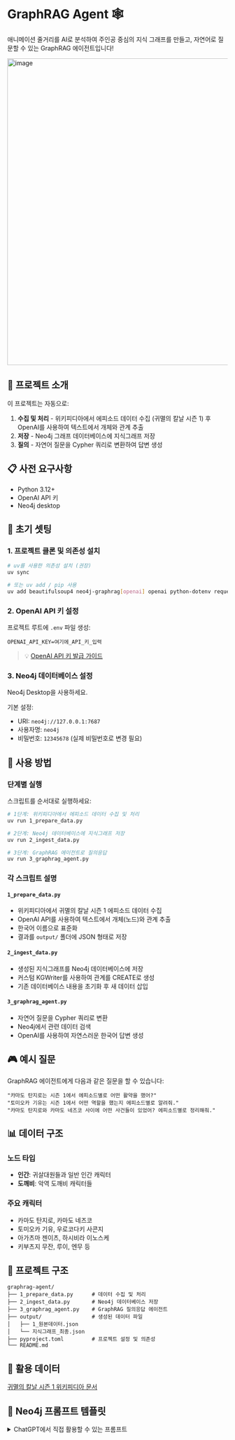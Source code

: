 # GraphRAG Agent 🕸️


애니메이션 줄거리를 AI로 분석하여 주인공 중심의 지식 그래프를 만들고, 자연어로 질문할 수 있는 GraphRAG 에이전트입니다!

<img width="700" alt="image" src="https://github.com/user-attachments/assets/87f784de-25ba-4dcd-a3b4-0ae93824f9ed" />


## 🎯 프로젝트 소개

이 프로젝트는 자동으로:
1. **수집 및 처리** - 위키피디아에서 에피소드 데이터 수집 (귀멸의 칼날 시즌 1) 후 OpenAI를 사용하여 텍스트에서 개체와 관계 추출
2. **저장** - Neo4j 그래프 데이터베이스에 지식그래프 저장
3. **질의** - 자연어 질문을 Cypher 쿼리로 변환하여 답변 생성

## 📋 사전 요구사항

- Python 3.12+
- OpenAI API 키
- Neo4j desktop

## 🚀 초기 셋팅

### 1. 프로젝트 클론 및 의존성 설치

```bash
# uv를 사용한 의존성 설치 (권장)
uv sync

# 또는 uv add / pip 사용
uv add beautifulsoup4 neo4j-graphrag[openai] openai python-dotenv requests

```

### 2. OpenAI API 키 설정

프로젝트 루트에 `.env` 파일 생성:
```env
OPENAI_API_KEY=여기에_API_키_입력
```

> 💡 [OpenAI API 키 발급 가이드](https://github.com/dabidstudio/dabidstudio_guides/blob/main/get-openai-api-key.md)

### 3. Neo4j 데이터베이스 설정

Neo4j Desktop을 사용하세요.

기본 설정:
- URI: `neo4j://127.0.0.1:7687`
- 사용자명: `neo4j`
- 비밀번호: `12345678` (실제 비밀번호로 변경 필요)

## 📖 사용 방법

### 단계별 실행

스크립트를 순서대로 실행하세요:

```bash
# 1단계: 위키피디아에서 에피소드 데이터 수집 및 처리
uv run 1_prepare_data.py

# 2단계: Neo4j 데이터베이스에 지식그래프 저장
uv run 2_ingest_data.py

# 3단계: GraphRAG 에이전트로 질의응답
uv run 3_graphrag_agent.py
```

### 각 스크립트 설명

#### `1_prepare_data.py`
- 위키피디아에서 귀멸의 칼날 시즌 1 에피소드 데이터 수집
- OpenAI API를 사용하여 텍스트에서 개체(노드)와 관계 추출
- 한국어 이름으로 표준화
- 결과를 `output/` 폴더에 JSON 형태로 저장

#### `2_ingest_data.py`
- 생성된 지식그래프를 Neo4j 데이터베이스에 저장
- 커스텀 KGWriter를 사용하여 관계를 CREATE로 생성
- 기존 데이터베이스 내용을 초기화 후 새 데이터 삽입

#### `3_graphrag_agent.py`
- 자연어 질문을 Cypher 쿼리로 변환
- Neo4j에서 관련 데이터 검색
- OpenAI를 사용하여 자연스러운 한국어 답변 생성

## 🎮 예시 질문

GraphRAG 에이전트에게 다음과 같은 질문을 할 수 있습니다:

```
"카마도 탄지로는 시즌 1에서 에피소드별로 어떤 활약을 했어?"
"토미오카 기유는 시즌 1에서 어떤 역할을 했는지 에피소드별로 알려줘."
"카마도 탄지로와 카마도 네즈코 사이에 어떤 사건들이 있었어? 에피소드별로 정리해줘."
```

## 📊 데이터 구조

### 노드 타입
- **인간**: 귀살대원들과 일반 인간 캐릭터
- **도깨비**: 악역 도깨비 캐릭터들

### 주요 캐릭터
- 카마도 탄지로, 카마도 네즈코
- 토미오카 기유, 우로코다키 사콘지
- 아가츠마 젠이츠, 하시비라 이노스케
- 키부츠지 무잔, 루이, 엔무 등

## 📁 프로젝트 구조

```
graphrag-agent/
├── 1_prepare_data.py      # 데이터 수집 및 처리
├── 2_ingest_data.py       # Neo4j 데이터베이스 저장
├── 3_graphrag_agent.py    # GraphRAG 질의응답 에이전트
├── output/                # 생성된 데이터 파일
│   ├── 1_원본데이터.json
│   └── 지식그래프_최종.json
├── pyproject.toml         # 프로젝트 설정 및 의존성
└── README.md
```


## 🎨 활용 데이터

[귀멸의 칼날 시즌 1 위키피디아 문서](https://en.wikipedia.org/wiki/Demon_Slayer:_Kimetsu_no_Yaiba_season_1)

## 🤖 Neo4j 프롬프트 템플릿

<details>
<summary>ChatGPT에서 직접 활용할 수 있는 프롬프트</summary>

```text
You are a top-tier algorithm designed for extracting
information in structured formats to build a knowledge graph.

Extract the entities (nodes) and specify their type from the following text.
Also extract the relationships between these nodes.

Return result as JSON using the following format:
{{"nodes": [ {{"id": "0", "label": "Person", "properties": {{"name": "John"}} }}],
"relationships": [{{"type": "KNOWS", "start_node_id": "0", "end_node_id": "1", "properties": {{"since": "2024-08-01"}} }}] }}

Use only the following node and relationship types (if provided):
{schema}

Assign a unique ID (string) to each node, and reuse it to define relationships.
Do respect the source and target node types for relationship and
the relationship direction.

Make sure you adhere to the following rules to produce valid JSON objects:
- Do not return any additional information other than the JSON in it.
- Omit any backticks around the JSON - simply output the JSON on its own.
- The JSON object must not wrapped into a list - it is its own JSON object.
- Property names must be enclosed in double quotes

Examples:
{examples}

Input text:
```
</details>



